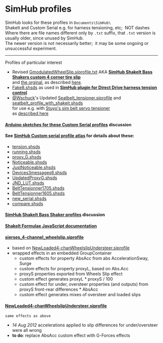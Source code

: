 # SimHub profiles
 SimHub looks for these profiles in `Documents\SimHub\`  
 ShakeIt and Custom Serial e.g. for harness tensioning, etc;&nbsp; NOT dashes  
 Where there are file names different only by `.txt` suffix, that `.txt` version is usually older, since unused by SimHub.  
 The newer version is not necessarily better;&nbsp; it may be some ongoing or unsuccessful experiment.  

---

Profiles of particular interest
- Revised [GmodulatedWheelSlip.siprofile.txt](GmodulatedWheelSlip.siprofile.txt)
  AKA [**SimHub ShakeIt Bass Shakers custom 4 corner tire slip**](https://www.racedepartment.com/threads/simhub-shakeit-bass-shakers-custom-4-corner-tire-slip.198455/)  
   and [the orginal](GmodulatedWheelSlip.siprofile), as described [here](https://blekenbleu.github.io/pedals/#Simshakeseat).  
- [Fake8.shsds](Fake8.shsds) as used in [**SimHub plugin for Direct Drive harness tension control**](https://github.com/blekenbleu/Direct-Drive-harness-tension-tester)
- [@Wschuck](https://discord.com/channels/299259397060689920/1075603500609839246/1077844957274062888)'s Updated [Seatbelt_tensioner.siprofile](Seatbelt_tensioner.siprofile)
   and [seatbelt_profile_with_shakeit.shsds](seatbelt_profile_with_shakeit.shsds)  
  for use e.g. with [Stuyo's sim belt servo tensioner](https://github.com/blekenbleu/Arduino-Blue-Pill/tree/main/Blue_ASCII_Servo)  
  as [described here](https://blekenbleu.github.io/Arduino/Blue_ASCII_Servo/)
#### [Arduino sketches for these Custom Serial profiles](https://blekenbleu.github.io/Arduino/SimHubCustomSerial) discussion
#### See [SimHub Custom serial profile atlas](https://blekenbleu.github.io/Arduino/shsds.htm) for details about these:  
   - [tension.shsds](tension.shsds.txt)
   - [running.shsds](running.shsds)
   - [proxy_G.shsds](proxy_G.shsds.txt)
   - [Noticeable.shsds](Noticeable.shsds.txt)
   - [JustNoticeable.shsds](JustNoticeable.shsds)
   - [Devices3messages6.shsds](Devices3messages6.shsds)
   - [UpdatedProxyG.shsds](UpdatedProxyG.shsds)
   - [JND_LUT.shsds](JND_LUT.shsds)
   - [BeltTensionner1705.shsds ](BeltTensionner1705.shsds )
   - [BeltTensionner1605.shsds](BeltTensionner1605.shsds)
   - [new_serial.shsds](new_serial.shsds)
   - [compare.shsds](compare.shsds)
#### [SimHub ShakeIt Bass Shaker profiles](https://blekenbleu.github.io/pedals/shakeit.htm) discussion
#### [ShakeIt Formulae JavaScript documentation](https://blekenbleu.github.io/pedals/ShakeIt/)  
#### [sierses_4-channel_wheelslip.siprofile](sierses_4-channel_wheelslip.siprofile)
- based on [NewLoaded4-chanWheelslipUndersteer.siprofile](NewLoaded4-chanWheelslipUndersteer.siprofile)
- wrapped effects in an embedded GroupContainer
    - custom effects for property AbsAcc from abs AccelerationSway, Surge
    - custom effects for property proxyL, based on Abs.Acc
    - proxyS properties exported from Wheels Slip effect
    - custom effect generates proxyL * proxyS / 100
    - custom effect for under, oversteer properties (and outputs) from proxyS front-rear differences * AbsAcc
    - custom effect generates mixes of oversteer and loaded slips
#### [NewLoaded4-chanWheelslipUndersteer.siprofile](NewLoaded4-chanWheelslipUndersteer.siprofile)  
    same effects as above  
- *14 Aug 2012* accelerations applied to slip differences for under/oversteer were all wrong  
- **to do**: replace AbsAcc custom effect with G-Forces effects  
